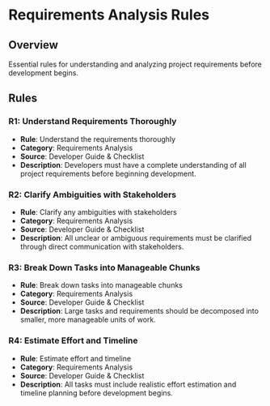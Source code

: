 # Requirements Analysis Rules

## Overview
Essential rules for understanding and analyzing project requirements before development begins.

## Rules

### R1: Understand Requirements Thoroughly
- **Rule**: Understand the requirements thoroughly
- **Category**: Requirements Analysis
- **Source**: Developer Guide & Checklist
- **Description**: Developers must have a complete understanding of all project requirements before beginning development.

### R2: Clarify Ambiguities with Stakeholders
- **Rule**: Clarify any ambiguities with stakeholders
- **Category**: Requirements Analysis
- **Source**: Developer Guide & Checklist
- **Description**: All unclear or ambiguous requirements must be clarified through direct communication with stakeholders.

### R3: Break Down Tasks into Manageable Chunks
- **Rule**: Break down tasks into manageable chunks
- **Category**: Requirements Analysis
- **Source**: Developer Guide & Checklist
- **Description**: Large tasks and requirements should be decomposed into smaller, more manageable units of work.

### R4: Estimate Effort and Timeline
- **Rule**: Estimate effort and timeline
- **Category**: Requirements Analysis
- **Source**: Developer Guide & Checklist
- **Description**: All tasks must include realistic effort estimation and timeline planning before development begins. 